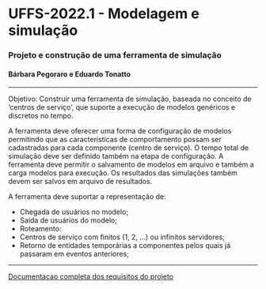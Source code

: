 # UFFS-2022.1 - Modelagem e simulação
### Projeto e construção de uma ferramenta de simulação
#### Bárbara Pegoraro e Eduardo Tonatto
---

Objetivo: Construir uma ferramenta de simulação, baseada no conceito de ‘centros de serviço’, que suporte a execução de modelos genéricos e discretos no tempo. 

A ferramenta deve oferecer uma forma de configuração de modelos permitindo que as características de comportamento possam ser cadastradas para cada componente (centro de serviço). O tempo total de simulação deve ser definido também na etapa de configuração. A ferramenta deve permitir o salvamento de modelos em arquivo e também a carga modelos para execução. Os resultados das simulações também devem ser salvos em arquivo de resultados.

A ferramenta deve suportar a representação de:
* Chegada de usuários no modelo;
* Saída de usuários do modelo;
* Roteamento:
* Centros de serviço com finitos (1, 2, ...) ou infinitos servidores;
* Retorno de entidades temporárias a componentes pelos quais já passaram em eventos anteriores;

---

[Documentacao completa dos requisitos do projeto](https://github.com/EdTonatto/UFFS-2022.1-Modelagem_e_simulacao/blob/main/Descrição%20Projeto.pdf)
